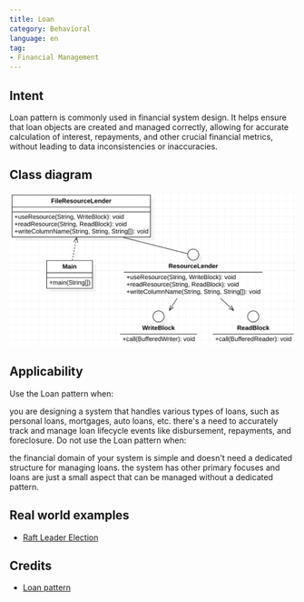 ```yaml
---
title: Loan
category: Behavioral
language: en
tag:
- Financial Management
---
```


## Intent
Loan pattern is commonly used in financial system design. It helps ensure that loan objects are created and managed correctly, allowing for accurate calculation of interest, repayments, and other crucial financial metrics, without leading to data inconsistencies or inaccuracies.

## Class diagram
![alt text](./etc/loan.png "Loan Pattern Diagram")

## Applicability
Use the Loan pattern when:

you are designing a system that handles various types of loans, such as personal loans, mortgages, auto loans, etc.
there's a need to accurately track and manage loan lifecycle events like disbursement, repayments, and foreclosure.
Do not use the Loan pattern when:

the financial domain of your system is simple and doesn't need a dedicated structure for managing loans.
the system has other primary focuses and loans are just a small aspect that can be managed without a dedicated pattern.

## Real world examples

* [Raft Leader Election](https://github.com/ronenhamias/raft-leader-election)

## Credits

* [Loan pattern](https://www.javacodegeeks.com/2013/01/loan-pattern-in-java-a-k-a-lender-lendee-pattern.html)
